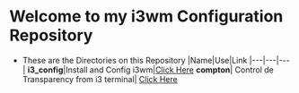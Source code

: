 # Welcome to my i3wm Configuration Repository

* These are the Directories on this Repository
|Name|Use|Link
|---|---|---|
**i3_config**|Install and Config i3wm|[Click Here](i3_config)
**compton**| Control de Transparency from i3 terminal| [Click Here](compton)

